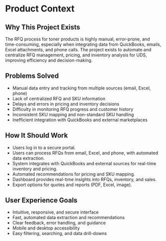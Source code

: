 # Product Context

## Why This Project Exists
The RFQ process for toner products is highly manual, error-prone, and time-consuming, especially when integrating data from QuickBooks, emails, Excel attachments, and phone calls. The project exists to automate and centralize RFQ management, pricing, and inventory analysis for UDS, improving efficiency and decision-making.

## Problems Solved
- Manual data entry and tracking from multiple sources (email, Excel, phone)
- Lack of centralized RFQ and SKU information
- Delays and errors in pricing and inventory decisions
- Difficulty in monitoring RFQ progress and customer history
- Inconsistent SKU mapping and non-standard SKU handling
- Inefficient integration with QuickBooks and external marketplaces

## How It Should Work
- Users log in to a secure portal.
- Users can process RFQs from email, Excel, and phone, with automated data extraction.
- System integrates with QuickBooks and external sources for real-time inventory and pricing.
- Automated recommendations for pricing and SKU mapping.
- Dashboard provides real-time insights into RFQs, inventory, and sales.
- Export options for quotes and reports (PDF, Excel, image).

## User Experience Goals
- Intuitive, responsive, and secure interface
- Fast, automated data extraction and recommendations
- Clear feedback, error handling, and guidance
- Mobile and desktop accessibility
- Easy filtering, searching, and data drill-downs 